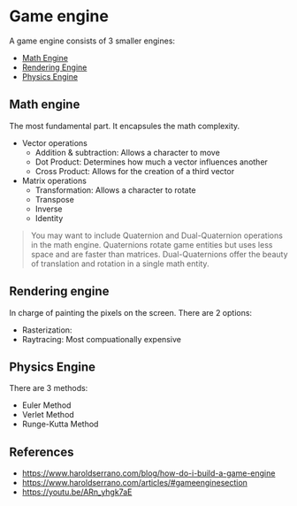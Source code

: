 # Game engine

A game engine consists of 3 smaller engines:

* [Math Engine](#math-engine)
* [Rendering Engine](#rendering-engine)
* [Physics Engine](#physics-engine)

## Math engine

The most fundamental part. It encapsules the math complexity.

* Vector operations
  * Addition & subtraction: Allows a character to move
  * Dot Product: Determines how much a vector influences another
  * Cross Product: Allows for the creation of a third vector
* Matrix operations
  * Transformation: Allows a character to rotate
  * Transpose
  * Inverse
  * Identity

> You may want to include Quaternion and Dual-Quaternion operations in the math engine. Quaternions rotate game entities but uses less space and are faster than matrices. Dual-Quaternions offer the beauty of translation and rotation in a single math entity.

## Rendering engine

In charge of painting the pixels on the screen. There are 2 options:
* Rasterization:
* Raytracing: Most compuationally expensive


## Physics Engine

There are 3 methods:
* Euler Method
* Verlet Method
* Runge-Kutta Method


## References

* https://www.haroldserrano.com/blog/how-do-i-build-a-game-engine
* https://www.haroldserrano.com/articles/#gameenginesection
* https://youtu.be/ARn_yhgk7aE
